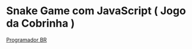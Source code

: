 # Snake Game com JavaScript ( Jogo da Cobrinha )

[Programador BR](https://www.youtube.com/channel/UCrdgeUeCll2QKmqmihIgKBQ)
